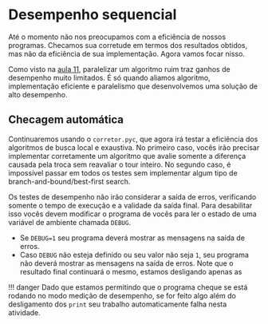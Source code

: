 # Desempenho sequencial

Até o momento não nos preocupamos com a eficiência de nossos programas. Checamos sua corretude em termos dos resultados obtidos, mas não da eficiência de sua implementação. Agora vamos focar nisso.

Como visto na [aula 11](/aulas/11-introducao-paralelismo/), paralelizar um algoritmo ruim traz ganhos de desempenho muito limitados. É só quando aliamos algoritmo, implementação eficiente e paralelismo que desenvolvemos uma solução de alto desempenho. 

## Checagem automática

Continuaremos usando o `corretor.pyc`, que agora irá testar a eficiência dos algoritmos de busca local e exaustiva. No primeiro caso, vocês irão precisar implementar corretamente um algoritmo que avalie somente a diferença causada pela troca sem reavaliar o tour inteiro. No segundo caso, é impossível passar em todos os testes sem implementar algum tipo de branch-and-bound/best-first search.

Os testes de desempenho não irão considerar a saída de erros, verificando somente o tempo de execução e a validade da saída final. Para desabilitar isso vocês devem modificar o programa de vocês para ler o estado de uma variável de ambiente chamada `DEBUG`. 

* Se `DEBUG=1` seu programa deverá mostrar as mensagens na saída de erros. 
* Caso `DEBUG` não esteja definido ou seu valor não seja `1`, seu programa não deverá mostrar as mensagens na saída de erros. Note que o resultado final continuará o mesmo, estamos desligando apenas as 

!!! danger
    Dado que estamos permitindo que o programa cheque se está rodando no modo medição de desempenho, se for feito algo além do desligamento dos `print` seu trabalho automaticamente falha nesta atividade. 
